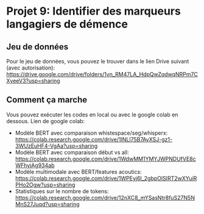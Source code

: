 # Projet 9: Identifier des marqueurs langagiers de démence

## Jeu de données
Pour le jeu de données, vous pouvez le trouver dans le lien Drive suivant (avec autorisation):
https://drive.google.com/drive/folders/1vn_RM47LA_HdpQwZqdwqNRPm7CXyeeV3?usp=sharing

## Comment ça marche
Vous pouvez exécuter les codes en local ou avec le google colab en dessous.
Lien de google colab: 
- Modèle BERT avec comparaison whistespace/seg/whisperx: https://colab.research.google.com/drive/1INLl75B7AyXSJ-gz1-3WUzEuHF4-VgAa?usp=sharing
- Modèle BERT avec comparaison début vs all: https://colab.research.google.com/drive/1WdwMM1YMYJWPNDUfVE8cWFhyjAg934ab
- Modèle multimodale avec BERT/features acoutics: https://colab.research.google.com/drive/1WPEyj6I_2gbpOlSIRT2wXYuiRPHo2Ogw?usp=sharing 
- Statistiques sur le nombre de tokens: https://colab.research.google.com/drive/12nXC8_mYSasNtr8fuS27N5NMnS27Juqd?usp=sharing
